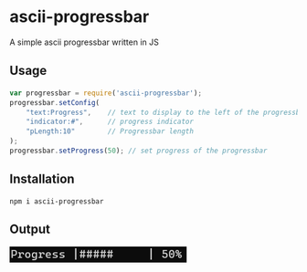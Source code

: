 # ascii-progressbar
A simple ascii progressbar written in JS



## Usage

```javascript
var progressbar = require('ascii-progressbar');
progressbar.setConfig(
    "text:Progress",    // text to display to the left of the progressbar
    "indicator:#",      // progress indicator
    "pLength:10"        // Progressbar length
);
progressbar.setProgress(50); // set progress of the progressbar
```

## Installation

```
npm i ascii-progressbar
```

## Output

![alt text](https://github.com/MatteoBax/ascii-progressbar/blob/main/output.png?raw=true)
